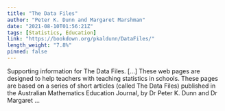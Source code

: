 ```yaml
---
title: "The Data Files"
author: "Peter K. Dunn and Margaret Marshman"
date: "2021-08-10T01:56:21Z"
tags: [Statistics, Education]
link: "https://bookdown.org/pkaldunn/DataFiles/"
length_weight: "7.8%"
pinned: false
---
```


Supporting information for The Data Files. [...] These web pages are designed to help teachers with teaching statistics in schools. These pages are based on a series of short articles
(called The Data Files)
published in the
Australian Mathematics Education Journal,
by
Dr Peter K. Dunn
and
Dr Margaret ...
